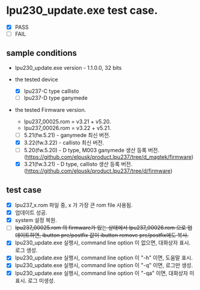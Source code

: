 # lpu230_update.exe test case.
* [x] PASS
* [ ] FAIL

## sample conditions
* lpu230_update.exe version - 1.1.0.0, 32 bits

* the tested device
  * [x] lpu237-C type callisto
  * [ ] lpu237-D type ganymede

* the tested Firmware version.
  * lpu237_00025.rom = v3.21 +  v5.20.
  * lpu237_00026.rom = v3.22 +  v5.21.
  * [ ] 5.21(fw.5.21) - ganymede 최신 버전.
  * [x] 3.22(fw.3.22) - callisto 최신 버전.
  * [ ] 5.20(fw.5.20) - D type, M003 ganymede 생산 등록 버전.(https://github.com/elpusk/product.lpu237/tree/d_magtek/firmware)
  * [x] 3.21(fw.3.21) - D type, callisto 생산 등록 버전.(https://github.com/elpusk/product.lpu237/tree/d/firmware)

## test case
+ [x] lpu237_x.rom 파일 중, x 가 가장 큰 rom file 사용됨.
+ [x] 업데이트 성공.
+ [x] system 설정 복원.
+ [ ] ~~lpu237_00025.rom 의 firmware가 있는 상태에서 lpu237_00026.rom 으로 업데이트하면, ibutton pre/postfix 값이 ibutton remove pre/postfix에도 복사.~~
+ [x] lpu230_update.exe 실행시, command line option 이 없으면, 대화상자 표시. 로그 생성.
+ [x] lpu230_update.exe 실행시, command line option 이 "-h" 이면, 도움말 표시.
+ [x] lpu230_update.exe 실행시, command line option 이 "-q" 이면, 로그만 생성.
+ [x] lpu230_update.exe 실행시, command line option 이 "-qa" 이면, 대화상자 미표시. 로그 미생성.
